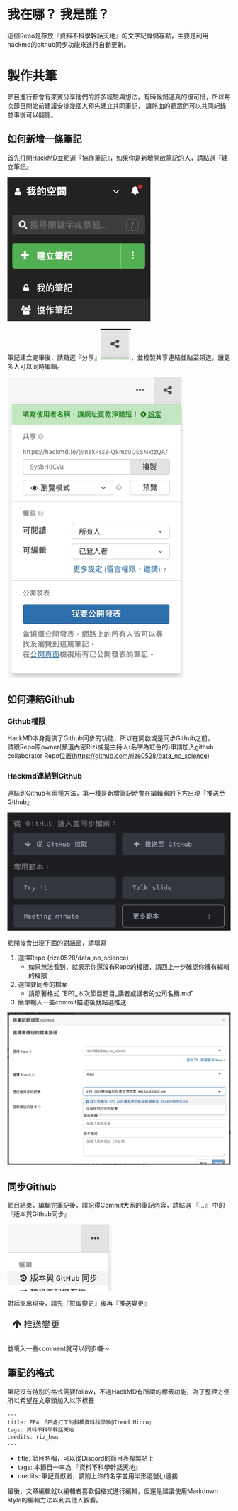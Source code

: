 # 我在哪？ 我是誰？

這個Repo是存放『資料不科學幹話天地』的文字紀錄儲存點，主要是利用hackmd的github同步功能來進行自動更新。

# 製作共筆

節目進行都會有來賓分享他們的許多經驗與想法，有時候錯過真的很可惜，所以每次節目開始前建議安排幾個人預先建立共同筆記，
讓熱血的聽眾們可以共同紀錄並事後可以翻閱。

## 如何新增一條筆記

首先打開[HackMD](https://hackmd.io/)並點選『協作筆記』，如果你是新增開啟筆記的人，請點選『建立筆記』

![](/res/imgs/hackmd_01.jpg)

筆記建立完畢後，請點選『分享』![](/res/imgs/hackmd_share.jpg)，並複製共享連結並貼至頻道，讓更多人可以同時編輯。

![](/res/imgs/hackmd_02.jpg)

## 如何連結Github

### Github權限
HackMD本身提供了Github同步的功能，所以在開啟或是同步Github之前，  
請跟Repo原owner(頻道內密Riz)或是主持人(名字為紅色的)申請加入github collaborator
Repo位置(https://github.com/rize0528/data_no_science)

### Hackmd連結到Github
連結到Github有兩種方法，第一種是新增筆記時會在編輯器的下方出現『推送至 Github』

![](/res/imgs/hackmd_03.jpg)

點開後會出現下面的對話窗，請填寫
1. 選擇Repo (rize0528/data_no_science)
   * 如果無法看到，就表示你還沒有Repo的權限，請回上一步確認你擁有編輯的權限
2. 選擇要同步的檔案
   * 請照著格式 "EP?_本次節目題目_講者或講者的公司名稱.md"
3. 簡單輸入一些commit描述後就點選推送

![](/res/imgs/hackmd_04.jpg)

## 同步Github
節目結束，編輯完筆記後，請記得Commit大家的筆記內容，請點選 『...』 中的 『版本與Github同步』

![](/res/imgs/hackmd_06.jpg)

對話窗出現後，請先『拉取變更』後再『推送變更』

![](/res/imgs/hackmd_05.jpg)

並填入一些comment就可以同步囉～


## 筆記的格式

筆記沒有特別的格式需要follow，不過HackMD有所謂的標籤功能，為了整理方便所以希望在文章頭加入以下標籤
```
---
title: EP4 「四處打工的斜槓資料科學家@Trend Micro」 
tags: 資料不科學幹話天地
credits: riz_hsu
---
```

* title: 節目名稱，可以從Discord的節目表複製貼上
* tags: 本節目一率為 『資料不科學幹話天地』
* credits: 筆記貢獻者，請附上你的名字並用半形逗號(,)連接

最後，文章編輯就以編輯者喜歡個格式進行編輯，但還是建議使用Markdown style的編輯方法以利其他人觀看。